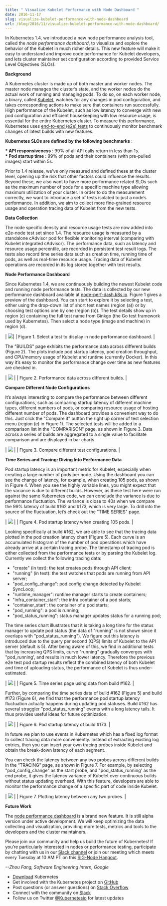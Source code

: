 ```yaml
---
title: " Visualize Kubelet Performance with Node Dashboard "
date: 2016-11-17
slug: visualize-kubelet-performance-with-node-dashboard
url: /blog/2016/11/visualize-kubelet-performance-with-node-dashboard/
---
```


In Kubernetes 1.4, we introduced a new node performance analysis tool, called the _node performance dashboard_, to visualize and explore the behavior of the Kubelet in much richer details. This new feature will make it easy to understand and improve code performance for Kubelet developers, and lets cluster maintainer set configuration according to provided Service Level Objectives (SLOs).  

**Background**  

A Kubernetes cluster is made up of both master and worker nodes. The master node manages the cluster’s state, and the worker nodes do the actual work of running and managing pods. To do so, on each worker node, a binary, called [Kubelet](http://kubernetes.io/docs/admin/kubelet/), watches for any changes in pod configuration, and takes corresponding actions to make sure that containers run successfully. High performance of the Kubelet, such as low latency to converge with new pod configuration and efficient housekeeping with low resource usage, is essential for the entire Kubernetes cluster. To measure this performance, Kubernetes uses [end-to-end (e2e) tests](https://github.com/kubernetes/kubernetes/blob/master/docs/devel/e2e-tests.md#overview) to continuously monitor benchmark changes of latest builds with new features.  

**Kubernetes SLOs are defined by the following benchmarks** :  

**\* API responsiveness** : 99% of all API calls return in less than 1s.  
**\* Pod startup time** : 99% of pods and their containers (with pre-pulled images) start within 5s.  

Prior to 1.4 release, we’ve only measured and defined these at the cluster level, opening up the risk that other factors could influence the results. Beyond these, we also want to have more performance related SLOs such as the maximum number of pods for a specific machine type allowing maximum utilization of your cluster. In order to do the measurement correctly, we want to introduce a set of tests isolated to just a node’s performance. In addition, we aim to collect more fine-grained resource usage and operation tracing data of Kubelet from the new tests.  

**Data Collection**  

The node specific density and resource usage tests are now added into e2e-node test set since 1.4. The resource usage is measured by a standalone cAdvisor pod for flexible monitoring interval (comparing with Kubelet integrated cAdvisor). The performance data, such as latency and resource usage percentile, are recorded in persistent test result logs. The tests also record time series data such as creation time, running time of pods, as well as real-time resource usage. Tracing data of Kubelet operations are recorded in its log stored together with test results.  

**Node Performance Dashboard**  

Since Kubernetes 1.4, we are continuously building the newest Kubelet code and running node performance tests. The data is collected by our new performance dashboard available at [node-perf-dash.k8s.io](http://node-perf-dash.k8s.io/). Figure 1 gives a preview of the dashboard. You can start to explore it by selecting a test, either using the drop-down list of short test names (region (a)) or by choosing test options one by one (region (b)). The test details show up in region (c) containing the full test name from Ginkgo (the Go test framework used by Kubernetes). Then select a node type (image and machine) in region (d).  

| ![](https://lh5.googleusercontent.com/xREqs-NpWw2isELQ3YekYYMXRsY0fTs0t8lBR5xbZDB02mOAfQAnidXo8AF9hOICBUFI20kD6BVvTR0vDS1ErgQ8fVxP530TWUkyZTeV_KziI9uHvZOrHk5E304MeiLfdEPG2fzz)|
| Figure 1. Select a test to display in node performance dashboard. |


The "BUILDS" page exhibits the performance data across different builds (Figure 2). The plots include pod startup latency, pod creation throughput, and CPU/memory usage of Kubelet and runtime (currently Docker). In this way it’s easy to monitor the performance change over time as new features are checked in.  



| ![](https://lh4.googleusercontent.com/lMNEuppUPvdzuLNPPAUSiuZJ7mB575sLJYsn1NlTaiibLPl8Ocyg3t0hcdKjCZVd1U61plZnK6WHJUtWTvIBqcZkGiEStL6kGHVwTzHKcmIWIVQHbGZl4SkKgQM6ygBTsaQul1nw) |
| Figure 2. Performance data across different builds. |


**Compare Different Node Configurations**  

It’s always interesting to compare the performance between different configurations, such as comparing startup latency of different machine types, different numbers of pods, or comparing resource usage of hosting different number of pods. The dashboard provides a convenient way to do this. Just click the "Compare it" button the right up corner of test selection menu (region (e) in Figure 1). The selected tests will be added to a comparison list in the "COMPARISON" page, as shown in Figure 3. Data across a series of builds are aggregated to a single value to facilitate comparison and are displayed in bar charts.  



| ![](https://lh4.googleusercontent.com/B0M-LCr8iVTVRFC5u8Ni08-sXCu7BJAHXXFRTrT_ecPYi4ZHr7ylhkmbUlqwewNvRPmxH63DadNe72AA7jthoGm3cWChZclX7ARPdSFxNQbKqkwSgVLK2y6as02Y2hlQ2kSIcfpn) |
| Figure 3. Compare different test configurations. |



**Time Series and Tracing: Diving Into Performance Data**



Pod startup latency is an important metric for Kubelet, especially when creating a large number of pods per node. Using the dashboard you can see the change of latency, for example, when creating 105 pods, as shown in Figure 4. When you see the highly variable lines, you might expect that the variance is due to different builds. However, as these test here were run against the same Kubernetes code, we can conclude the variance is due to performance fluctuation. The variance is close to 40s when we compare the 99% latency of build #162 and #173, which is very large. To drill into the source of the fluctuation, let’s check out the "TIME SERIES" page.



| ![](https://lh5.googleusercontent.com/4WM9bX-Vzn-h2otSaVcES4FBPDeTFuIueo_uRXDctpKPO_lFAANjRj9QmezSn5x81QLcDAq8ui_Gvbik1edyjUwPKWQNKjbW7uSNwCFnGg7Bd1KqqU1U7B1gvwzK_X6Wo7DJjYH3) |
| Figure 4. Pod startup latency when creating 105 pods. |


Looking specifically at build #162, we are able to see that the tracing data plotted in the pod creation latency chart (Figure 5). Each curve is an accumulated histogram of the number of pod operations which have already arrive at a certain tracing probe. The timestamp of tracing pod is either collected from the performance tests or by parsing the Kubelet log. Currently we collect the following tracing data:

- "create" (in test): the test creates pods through API client;
- "running" (in test): the test watches that pods are running from API server;
- "pod\_config\_change": pod config change detected by Kubelet SyncLoop;
- "runtime\_manager": runtime manager starts to create containers;
- "infra\_container\_start": the infra container of a pod starts;
- "container\_start': the container of a pod starts;
- "pod\_running": a pod is running;
- "pod\_status\_running": status manager updates status for a running pod;

The time series chart illustrates that it is taking a long time for the status manager to update pod status (the data of "running" is not shown since it overlaps with "pod\_status\_running"). We figure out this latency is introduced due to the query per second (QPS) limits of Kubelet to the API server (default is 5). After being aware of this, we find in additional tests that by increasing QPS limits, curve "running" gradually converges with "pod\_running', and results in much lower latency. Therefore the previous e2e test pod startup results reflect the combined latency of both Kubelet and time of uploading status, the performance of Kubelet is thus under-estimated.  


| ![](https://lh3.googleusercontent.com/_8y02WcgZ7ETvDTeZ893rZYNuIR2j32_jnl7O1Mj3cP9Y7I3C-gegDgSdYX1VtTpGDUo6JEouueSj8hGWPJSXj_5GcC9nE21tjIXgTIrwRXW-0jYpXdRh6oDSSdQ1XKPyXIf3yQu) |
| Figure 5. Time series page using data from build #162. |


Further, by comparing the time series data of build #162 (Figure 5) and build #173 (Figure 6), we find that the performance pod startup latency fluctuation actually happens during updating pod statuses. Build #162 has several straggler "pod\_status\_running" events with a long latency tails. It thus provides useful ideas for future optimization.&nbsp;  



| ![](https://lh5.googleusercontent.com/51IY9sNPEdtEe-HGz75Q4ggt73ngE0p9gsq6B0m6RDJ13MklYZ3s6xREFhWIxwJt0zFBiY6BvDHwLZ57G9UARfXy1wcAb1DwD48poUrXFHgcRVXUe3tfCoCSpZ477NGTA3A8Njrg) |
| Figure 6. Pod startup latency of build #173. |



In future we plan to use events in Kubernetes which has a fixed log format to collect tracing data more conveniently. Instead of extracting existing log entries, then you can insert your own tracing probes inside Kubelet and obtain the break-down latency of each segment.&nbsp;



You can check the latency between any two probes across different builds in the “TRACING” page, as shown in Figure 7. For example, by selecting "pod\_config\_change" as the start probe, and "pod\_status\_running' as the end probe, it gives the latency variance of Kubelet over continuous builds without status updating overhead. With this feature, developers are able to monitor the performance change of a specific part of code inside Kubelet.   


| ![](https://lh5.googleusercontent.com/nycM01gswI-Z_JxLqHiEjuJZRCg6fwiCiN7HjvKk_iNALN7KihiQB6zdfHDJpf7DLY16qVhIDr6b8qlzOJ9U77fIlBGs-F8eJ3El78pd0wKgNI73PkgEswMFCA5wBLGnYjZqF3PU) |
| Figure 7. Plotting latency between any two probes. |



**Future Work**



The [node performance dashboard](http://node-perf-dash.k8s.io/) is a brand new feature. It is still alpha version under active development. We will keep optimizing the data collecting and visualization, providing more tests, metrics and tools to the developers and the cluster maintainers.&nbsp;



Please join our community and help us build the future of Kubernetes! If you’re particularly interested in nodes or performance testing, participate by chatting with us in our [Slack channel](https://kubernetes.slack.com/messages/sig-scale/) or join our meeting which meets every Tuesday at 10 AM PT on this [SIG-Node Hangout](https://github.com/kubernetes/community/tree/master/sig-node).



_--Zhou Fang, Software Engineering Intern, Google_  


- [Download](http://get.k8s.io/) Kubernetes
- Get involved with the Kubernetes project on [GitHub](https://github.com/kubernetes/kubernetes)&nbsp;
- Post questions (or answer questions) on [Stack Overflow](http://stackoverflow.com/questions/tagged/kubernetes)&nbsp;
- Connect with the community on [Slack](http://slack.k8s.io/)
- Follow us on Twitter [@Kubernetesio](https://twitter.com/kubernetesio) for latest updates
